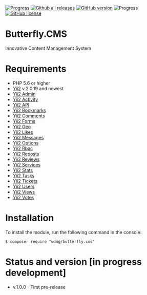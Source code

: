 [![Progress](https://img.shields.io/badge/required-Yii2_v2.0.13-blue.svg)](https://packagist.org/packages/yiisoft/yii2) [![Github all releases](https://img.shields.io/github/downloads/wdmg/butterfly.cms/total.svg)](https://GitHub.com/wdmg/butterfly.cms/releases/) [![GitHub version](https://badge.fury.io/gh/wdmg%2Fbutterfly.cms.svg)](https://github.com/wdmg/butterfly.cms) ![Progress](https://img.shields.io/badge/progress-in_development-red.svg) [![GitHub license](https://img.shields.io/github/license/wdmg/butterfly.cms.svg)](https://github.com/wdmg/butterfly.cms/blob/master/LICENSE)

# Butterfly.CMS
Innovative Content Management System

# Requirements 
* PHP 5.6 or higher
* [Yii2](hhttps://github.com/yiisoft/yii2) v.2.0.19 and newest
* [Yii2 Admin](https://github.com/wdmg/wdmg/yii2-admin)
* [Yii2 Activity](https://github.com/wdmg/wdmg/yii2-activity)
* [Yii2 API](https://github.com/wdmg/wdmg/yii2-api)
* [Yii2 Bookmarks](https://github.com/wdmg/wdmg/yii2-bookmarks)
* [Yii2 Comments](https://github.com/wdmg/wdmg/yii2-comments)
* [Yii2 Forms](https://github.com/wdmg/wdmg/yii2-forms)
* [Yii2 Geo](https://github.com/wdmg/wdmg/yii2-geo)
* [Yii2 Likes](https://github.com/wdmg/wdmg/yii2-likes)
* [Yii2 Messages](https://github.com/wdmg/wdmg/yii2-messages)
* [Yii2 Options](https://github.com/wdmg/wdmg/yii2-options)
* [Yii2 Rbac](https://github.com/wdmg/wdmg/yii2-rbac)
* [Yii2 Reposts](https://github.com/wdmg/wdmg/yii2-reposts)
* [Yii2 Reviews](https://github.com/wdmg/wdmg/yii2-reviews)
* [Yii2 Services](https://github.com/wdmg/wdmg/yii2-services)
* [Yii2 Stats](https://github.com/wdmg/wdmg/yii2-stats)
* [Yii2 Tasks](https://github.com/wdmg/wdmg/yii2-tasks)
* [Yii2 Tickets](https://github.com/wdmg/wdmg/yii2-tickets)
* [Yii2 Users](https://github.com/wdmg/wdmg/yii2-users)
* [Yii2 Views](https://github.com/wdmg/wdmg/yii2-views)
* [Yii2 Votes](https://github.com/wdmg/wdmg/yii2-votes)

# Installation
To install the module, run the following command in the console:

`$ composer require "wdmg/butterfly.cms"`

# Status and version [in progress development]
* v.1.0.0 - First pre-release